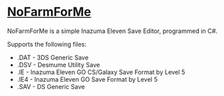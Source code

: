 # [NoFarmForMe](https://discord.gg/3FpDBSz)

NoFarmForMe is a simple Inazuma Eleven Save Editor, programmed in C#.

Supports the following files:
* .DAT - 3DS Generic Save
* .DSV - Desmume Utility Save
* .IE - Inazuma Eleven GO CS/Galaxy Save Format by Level 5
* .IE4 - Inazuma Eleven GO Save Format by Level 5
* .SAV - DS Generic Save
